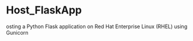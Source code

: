 # Host_FlaskApp
osting a Python Flask application on Red Hat Enterprise Linux (RHEL) using Gunicorn
